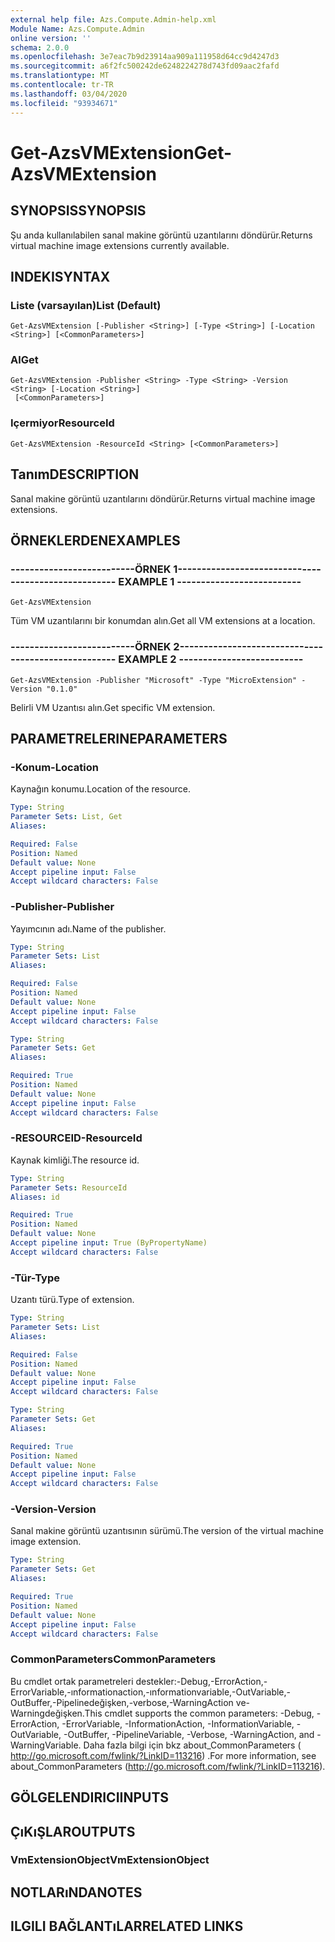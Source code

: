 ```yaml
---
external help file: Azs.Compute.Admin-help.xml
Module Name: Azs.Compute.Admin
online version: ''
schema: 2.0.0
ms.openlocfilehash: 3e7eac7b9d23914aa909a111958d64cc9d4247d3
ms.sourcegitcommit: a6f2fc500242de6248224278d743fd09aac2fafd
ms.translationtype: MT
ms.contentlocale: tr-TR
ms.lasthandoff: 03/04/2020
ms.locfileid: "93934671"
---
```

# <span data-ttu-id="dfe01-101">Get-AzsVMExtension</span><span class="sxs-lookup"><span data-stu-id="dfe01-101">Get-AzsVMExtension</span></span>

## <span data-ttu-id="dfe01-102">SYNOPSIS</span><span class="sxs-lookup"><span data-stu-id="dfe01-102">SYNOPSIS</span></span>
<span data-ttu-id="dfe01-103">Şu anda kullanılabilen sanal makine görüntü uzantılarını döndürür.</span><span class="sxs-lookup"><span data-stu-id="dfe01-103">Returns virtual machine image extensions currently available.</span></span>

## <span data-ttu-id="dfe01-104">INDEKI</span><span class="sxs-lookup"><span data-stu-id="dfe01-104">SYNTAX</span></span>

### <span data-ttu-id="dfe01-105">Liste (varsayılan)</span><span class="sxs-lookup"><span data-stu-id="dfe01-105">List (Default)</span></span>
```
Get-AzsVMExtension [-Publisher <String>] [-Type <String>] [-Location <String>] [<CommonParameters>]
```

### <span data-ttu-id="dfe01-106">Al</span><span class="sxs-lookup"><span data-stu-id="dfe01-106">Get</span></span>
```
Get-AzsVMExtension -Publisher <String> -Type <String> -Version <String> [-Location <String>]
 [<CommonParameters>]
```

### <span data-ttu-id="dfe01-107">Içermiyor</span><span class="sxs-lookup"><span data-stu-id="dfe01-107">ResourceId</span></span>
```
Get-AzsVMExtension -ResourceId <String> [<CommonParameters>]
```

## <span data-ttu-id="dfe01-108">Tanım</span><span class="sxs-lookup"><span data-stu-id="dfe01-108">DESCRIPTION</span></span>
<span data-ttu-id="dfe01-109">Sanal makine görüntü uzantılarını döndürür.</span><span class="sxs-lookup"><span data-stu-id="dfe01-109">Returns virtual machine image extensions.</span></span>

## <span data-ttu-id="dfe01-110">ÖRNEKLERDEN</span><span class="sxs-lookup"><span data-stu-id="dfe01-110">EXAMPLES</span></span>

### <span data-ttu-id="dfe01-111">--------------------------ÖRNEK 1--------------------------</span><span class="sxs-lookup"><span data-stu-id="dfe01-111">-------------------------- EXAMPLE 1 --------------------------</span></span>
```
Get-AzsVMExtension
```

<span data-ttu-id="dfe01-112">Tüm VM uzantılarını bir konumdan alın.</span><span class="sxs-lookup"><span data-stu-id="dfe01-112">Get all VM extensions at a location.</span></span>

### <span data-ttu-id="dfe01-113">--------------------------ÖRNEK 2--------------------------</span><span class="sxs-lookup"><span data-stu-id="dfe01-113">-------------------------- EXAMPLE 2 --------------------------</span></span>
```
Get-AzsVMExtension -Publisher "Microsoft" -Type "MicroExtension" -Version "0.1.0"
```

<span data-ttu-id="dfe01-114">Belirli VM Uzantısı alın.</span><span class="sxs-lookup"><span data-stu-id="dfe01-114">Get specific VM extension.</span></span>

## <span data-ttu-id="dfe01-115">PARAMETRELERINE</span><span class="sxs-lookup"><span data-stu-id="dfe01-115">PARAMETERS</span></span>

### <span data-ttu-id="dfe01-116">-Konum</span><span class="sxs-lookup"><span data-stu-id="dfe01-116">-Location</span></span>
<span data-ttu-id="dfe01-117">Kaynağın konumu.</span><span class="sxs-lookup"><span data-stu-id="dfe01-117">Location of the resource.</span></span>

```yaml
Type: String
Parameter Sets: List, Get
Aliases: 

Required: False
Position: Named
Default value: None
Accept pipeline input: False
Accept wildcard characters: False
```

### <span data-ttu-id="dfe01-118">-Publisher</span><span class="sxs-lookup"><span data-stu-id="dfe01-118">-Publisher</span></span>
<span data-ttu-id="dfe01-119">Yayımcının adı.</span><span class="sxs-lookup"><span data-stu-id="dfe01-119">Name of the publisher.</span></span>

```yaml
Type: String
Parameter Sets: List
Aliases: 

Required: False
Position: Named
Default value: None
Accept pipeline input: False
Accept wildcard characters: False
```

```yaml
Type: String
Parameter Sets: Get
Aliases: 

Required: True
Position: Named
Default value: None
Accept pipeline input: False
Accept wildcard characters: False
```

### <span data-ttu-id="dfe01-120">-RESOURCEID</span><span class="sxs-lookup"><span data-stu-id="dfe01-120">-ResourceId</span></span>
<span data-ttu-id="dfe01-121">Kaynak kimliği.</span><span class="sxs-lookup"><span data-stu-id="dfe01-121">The resource id.</span></span>

```yaml
Type: String
Parameter Sets: ResourceId
Aliases: id

Required: True
Position: Named
Default value: None
Accept pipeline input: True (ByPropertyName)
Accept wildcard characters: False
```

### <span data-ttu-id="dfe01-122">-Tür</span><span class="sxs-lookup"><span data-stu-id="dfe01-122">-Type</span></span>
<span data-ttu-id="dfe01-123">Uzantı türü.</span><span class="sxs-lookup"><span data-stu-id="dfe01-123">Type of extension.</span></span>

```yaml
Type: String
Parameter Sets: List
Aliases: 

Required: False
Position: Named
Default value: None
Accept pipeline input: False
Accept wildcard characters: False
```

```yaml
Type: String
Parameter Sets: Get
Aliases: 

Required: True
Position: Named
Default value: None
Accept pipeline input: False
Accept wildcard characters: False
```

### <span data-ttu-id="dfe01-124">-Version</span><span class="sxs-lookup"><span data-stu-id="dfe01-124">-Version</span></span>
<span data-ttu-id="dfe01-125">Sanal makine görüntü uzantısının sürümü.</span><span class="sxs-lookup"><span data-stu-id="dfe01-125">The version of the virtual machine image extension.</span></span>

```yaml
Type: String
Parameter Sets: Get
Aliases: 

Required: True
Position: Named
Default value: None
Accept pipeline input: False
Accept wildcard characters: False
```

### <span data-ttu-id="dfe01-126">CommonParameters</span><span class="sxs-lookup"><span data-stu-id="dfe01-126">CommonParameters</span></span>
<span data-ttu-id="dfe01-127">Bu cmdlet ortak parametreleri destekler:-Debug,-ErrorAction,-ErrorVariable,-ınformationaction,-ınformationvariable,-OutVariable,-OutBuffer,-Pipelinedeğişken,-verbose,-WarningAction ve-Warningdeğişken.</span><span class="sxs-lookup"><span data-stu-id="dfe01-127">This cmdlet supports the common parameters: -Debug, -ErrorAction, -ErrorVariable, -InformationAction, -InformationVariable, -OutVariable, -OutBuffer, -PipelineVariable, -Verbose, -WarningAction, and -WarningVariable.</span></span> <span data-ttu-id="dfe01-128">Daha fazla bilgi için bkz about_CommonParameters ( http://go.microsoft.com/fwlink/?LinkID=113216) .</span><span class="sxs-lookup"><span data-stu-id="dfe01-128">For more information, see about_CommonParameters (http://go.microsoft.com/fwlink/?LinkID=113216).</span></span>

## <span data-ttu-id="dfe01-129">GÖLGELENDIRICI</span><span class="sxs-lookup"><span data-stu-id="dfe01-129">INPUTS</span></span>

## <span data-ttu-id="dfe01-130">ÇıKıŞLAR</span><span class="sxs-lookup"><span data-stu-id="dfe01-130">OUTPUTS</span></span>

### <span data-ttu-id="dfe01-131">VmExtensionObject</span><span class="sxs-lookup"><span data-stu-id="dfe01-131">VmExtensionObject</span></span>

## <span data-ttu-id="dfe01-132">NOTLARıNDA</span><span class="sxs-lookup"><span data-stu-id="dfe01-132">NOTES</span></span>

## <span data-ttu-id="dfe01-133">ILGILI BAĞLANTıLAR</span><span class="sxs-lookup"><span data-stu-id="dfe01-133">RELATED LINKS</span></span>

